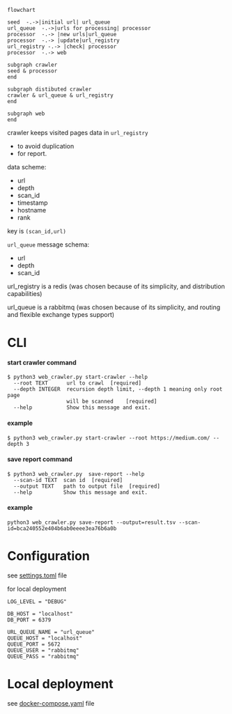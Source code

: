 ```mermaid
flowchart

seed  -.->|initial url| url_queue 
url_queue  -.->|urls for processing| processor
processor  -.-> |new urls|url_queue
processor  -.-> |update|url_registry
url_registry -.-> |check| processor 
processor  -.-> web

subgraph crawler
seed & processor 
end

subgraph distibuted crawler
crawler & url_queue & url_registry
end

subgraph web
end
```

crawler keeps visited pages data in `url_registry`

- to avoid duplication
- for report.

data scheme:

- url
- depth
- scan_id
- timestamp
- hostname
- rank

key is `(scan_id,url)`

`url_queue` message schema:

- url
- depth
- scan_id

url_registry is a redis (was chosen because of its simplicity, and distribution capabilities)

url_queue is a rabbitmq (was chosen because of its simplicity, and routing and flexible exchange types support)

# CLI

#### start crawler command

```
$ python3 web_crawler.py start-crawler --help
  --root TEXT      url to crawl  [required]
  --depth INTEGER  recursion depth limit, --depth 1 meaning only root page
                   will be scanned    [required]
  --help           Show this message and exit.
```

#### example

```
$ python3 web_crawler.py start-crawler --root https://medium.com/ --depth 3
```

#### save report command

```
$ python3 web_crawler.py  save-report --help
  --scan-id TEXT  scan id  [required]
  --output TEXT   path to output file  [required]
  --help          Show this message and exit.
```

#### example

```
python3 web_crawler.py save-report --output=result.tsv --scan-id=bca240552e404b6ab0eeee3ea76b6a0b
```

# Configuration

see [settings.toml](config/settings.toml) file

for local deployment

```
LOG_LEVEL = "DEBUG"

DB_HOST = "localhost"
DB_PORT = 6379

URL_QUEUE_NAME = "url_queue"
QUEUE_HOST = "localhost"
QUEUE_PORT = 5672
QUEUE_USER = "rabbitmq"
QUEUE_PASS = "rabbitmq"
```

# Local deployment

see [docker-compose.yaml](docker-compose.yaml) file